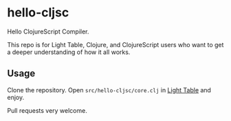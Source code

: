 # hello-cljsc

Hello ClojureScript Compiler.

This repo is for Light Table,
Clojure, and ClojureScript users who want to get a deeper
understanding of how it all works.

## Usage

Clone the repository. Open `src/hello-cljsc/core.clj` in
[Light Table](http://www.lighttable.com) and enjoy.

Pull requests very welcome.
